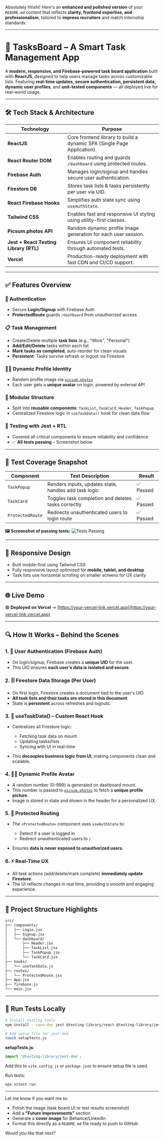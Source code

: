 Absolutely Hrishi! Here's an **enhanced and polished version** of your `README.md` content that reflects **clarity, frontend expertise, and professionalism**, tailored to **impress recruiters** and match internship standards:

---

# 🚀 TasksBoard – A Smart Task Management App

A **modern, responsive, and Firebase-powered task board application** built with **ReactJS**, designed to help users manage tasks across customizable lists. Featuring **real-time updates, secure authentication, persistent data, dynamic user profiles**, and **unit-tested components** — all deployed live for real-world usage.

---

## 🛠️ Tech Stack & Architecture

| Technology                             | Purpose                                                                 |
| -------------------------------------- | ----------------------------------------------------------------------- |
| **ReactJS**                            | Core frontend library to build a dynamic SPA (Single Page Application). |
| **React Router DOM**                   | Enables routing and guards `/dashboard` using protected routes.         |
| **Firebase Auth**                      | Manages login/signup and handles secure user authentication.            |
| **Firestore DB**                       | Stores task lists & tasks persistently per user via UID.                |
| **React Firebase Hooks**               | Simplifies auth state sync using `useAuthState`.                        |
| **Tailwind CSS**                       | Enables fast and responsive UI styling using utility-first classes.     |
| **Picsum.photos API**                  | Random dynamic profile image generation for each user session.          |
| **Jest + React Testing Library (RTL)** | Ensures UI component reliability through automated tests.               |
| **Vercel**                             | Production-ready deployment with fast CDN and CI/CD support.            |

---

## ✅ Features Overview

### 🔐 Authentication

* Secure **Login/Signup** with Firebase Auth
* **ProtectedRoute** guards `/dashboard` from unauthorized access

### 📋 Task Management

* Create/Delete multiple **task lists** (e.g., "Work", "Personal")
* **Add/Edit/Delete** tasks within each list
* **Mark tasks as completed**, auto-reorder for clean visuals
* **Persistent**: Tasks survive refresh or logout via Firestore

### 🧑‍🎨 Dynamic Profile Identity

* Random profile image via [`picsum.photos`](https://picsum.photos/id/77/info)
* Each user gets a **unique avatar** on login, powered by external API

### 🧩 Modular Structure

* Split into **reusable components**: `TaskList`, `TaskCard`, `Header`, `TaskPopup`
* Centralized Firestore logic in `useTaskData()` hook for clean data flow

### 🧪 Testing with Jest + RTL

* Covered all critical components to ensure reliability and confidence
* ✅ **All tests passing** – Screenshot below

---

## 🧪 Test Coverage Snapshot

| Component        | Test Description                                      | Result   |
| ---------------- | ----------------------------------------------------- | -------- |
| `TaskPopup`      | Renders inputs, updates state, handles add task logic | ✅ Passed |
| `TaskCard`       | Toggles task completion and deletes tasks correctly   | ✅ Passed |
| `ProtectedRoute` | Redirects unauthenticated users to login route        | ✅ Passed |

**🖼️ Screenshot of passing tests:**
![Tests Passing](https://github.com/user-attachments/assets/6bd53cad-ded4-41e4-b24e-29f8c8e452b9)

---

## 📱 Responsive Design

* Built mobile-first using Tailwind CSS
* Fully responsive layout optimized for **mobile, tablet, and desktop**
* Task lists use horizontal scrolling on smaller screens for UX clarity

---

## 🌐 Live Demo

🟢 **Deployed on Vercel** → [https://your-vercel-link.vercel.app](https://your-vercel-link.vercel.app)

---

## 🔍 How It Works – Behind the Scenes

### 1. 🔐 User Authentication (Firebase Auth)

* On login/signup, Firebase creates a **unique UID** for the user.
* This UID ensures **each user’s data is isolated and secure**.

### 2. 🗄️ Firestore Data Storage (Per User)

* On first login, Firestore creates a document tied to the user's UID.
* **All task lists and their tasks are stored in this document**.
* State is **persistent** across refreshes and logouts.

### 3. 🧪 useTaskData() – Custom React Hook

* Centralizes all Firestore logic:

  * Fetching task data on mount
  * Updating tasks/lists
  * Syncing with UI in real-time
* This **decouples business logic from UI**, making components clean and scalable.

### 4. 🧑‍🎨 Dynamic Profile Avatar

* A random number (0–999) is generated on dashboard mount.
* This number is passed to [`picsum.photos`](https://picsum.photos) to fetch a **unique profile picture**.
* Image is stored in state and shown in the header for a personalized UX.

### 5. 🔐 Protected Routing

* The `<ProtectedRoute>` component uses `useAuthState` to:

  * Detect if a user is logged in
  * Redirect unauthenticated users to `/`
* Ensures **data is never exposed to unauthorized users**.

### 6. ⚡ Real-Time UX

* All task actions (add/delete/mark complete) **immediately update Firestore**.
* The UI reflects changes in real time, providing a smooth and engaging experience.

---

## 📂 Project Structure Highlights

```bash
src/
├── components/
│   ├── Login.jsx
│   ├── Signup.jsx
│   └── dashboard/
│       ├── Header.jsx
│       ├── TaskList.jsx
│       ├── TaskPopup.jsx
│       └── TaskCard.jsx
├── hooks/
│   └── useTaskData.js
├── routes/
│   └── ProtectedRoute.jsx
├── App.jsx
├── firebase.js
└── main.jsx
```

---

## 🧪 Run Tests Locally

```bash
# Install testing tools
npm install --save-dev jest @testing-library/react @testing-library/jest-dom jsdom

# Add setup file for jest-dom
touch setupTests.js
```

**setupTests.js**:

```js
import '@testing-library/jest-dom';
```

Add this to `vite.config.js` or `package.json` to ensure setup file is used.

Run tests:

```bash
npx vitest run
```

---

Let me know if you want me to:

* Polish the image (task board UI or test results screenshot)
* Add a **"Future Improvements"** section
* Generate a **cover image** for Behance/LinkedIn
* Format this directly as a `README.md` file ready to push to GitHub

Would you like that next?
